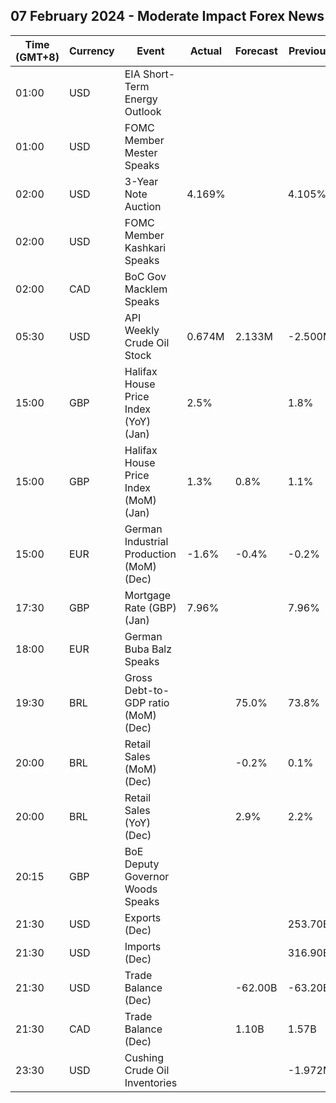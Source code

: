 ## 07 February 2024 - Moderate Impact Forex News

| Time (GMT+8) | Currency | Event | Actual | Forecast | Previous |
|------|----------|-------|--------|----------|----------|
| 01:00 | USD | EIA Short-Term Energy Outlook |  |  |  |
| 01:00 | USD | FOMC Member Mester Speaks |  |  |  |
| 02:00 | USD | 3-Year Note Auction | 4.169% |  | 4.105% |
| 02:00 | USD | FOMC Member Kashkari Speaks |  |  |  |
| 02:00 | CAD | BoC Gov Macklem Speaks |  |  |  |
| 05:30 | USD | API Weekly Crude Oil Stock | 0.674M | 2.133M | -2.500M |
| 15:00 | GBP | Halifax House Price Index (YoY) (Jan) | 2.5% |  | 1.8% |
| 15:00 | GBP | Halifax House Price Index (MoM) (Jan) | 1.3% | 0.8% | 1.1% |
| 15:00 | EUR | German Industrial Production (MoM) (Dec) | -1.6% | -0.4% | -0.2% |
| 17:30 | GBP | Mortgage Rate (GBP) (Jan) | 7.96% |  | 7.96% |
| 18:00 | EUR | German Buba Balz Speaks |  |  |  |
| 19:30 | BRL | Gross Debt-to-GDP ratio (MoM) (Dec) |  | 75.0% | 73.8% |
| 20:00 | BRL | Retail Sales (MoM) (Dec) |  | -0.2% | 0.1% |
| 20:00 | BRL | Retail Sales (YoY) (Dec) |  | 2.9% | 2.2% |
| 20:15 | GBP | BoE Deputy Governor Woods Speaks |  |  |  |
| 21:30 | USD | Exports (Dec) |  |  | 253.70B |
| 21:30 | USD | Imports (Dec) |  |  | 316.90B |
| 21:30 | USD | Trade Balance (Dec) |  | -62.00B | -63.20B |
| 21:30 | CAD | Trade Balance (Dec) |  | 1.10B | 1.57B |
| 23:30 | USD | Cushing Crude Oil Inventories |  |  | -1.972M |
